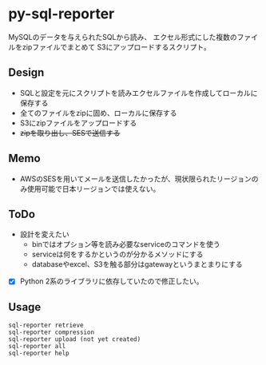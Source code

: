 # py-sql-reporter
MySQLのデータを与えられたSQLから読み、
エクセル形式にした複数のファイルをzipファイルでまとめて
S3にアップロードするスクリプト。

## Design
- SQLと設定を元にスクリプトを読みエクセルファイルを作成してローカルに保存する
- 全てのファイルをzipに固め、ローカルに保存する
- S3にzipファイルをアップロードする
- ~~zipを取り出し、SESで送信する~~

## Memo
- AWSのSESを用いてメールを送信したかったが、現状限られたリージョンのみ使用可能で日本リージョンでは使えない。

## ToDo
- 設計を変えたい
  - binではオプション等を読み必要なserviceのコマンドを使う
  - serviceは何をするかというのが分かるメソッドにする
  - databaseやexcel、S3を触る部分はgatewayというまとまりにする
- [x] Python 2系のライブラリに依存していたので修正したい。
   
## Usage
    sql-reporter retrieve
    sql-reporter compression
    sql-reporter upload (not yet created)
    sql-reporter all
    sql-reporter help